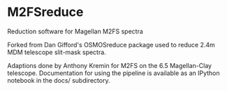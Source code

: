 M2FSreduce
=========

Reduction software for Magellan M2FS spectra

Forked from Dan Gifford's OSMOSreduce package used to reduce 2.4m MDM telescope slit-mask spectra.

Adaptions done by Anthony Kremin for M2FS on the 6.5 Magellan-Clay telescope. Documentation for using the pipeline is available as an IPython notebook in the docs/ subdirectory.
